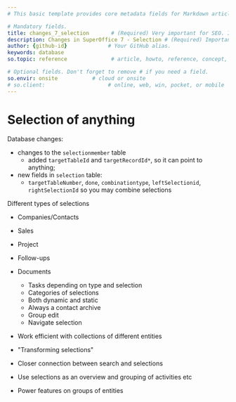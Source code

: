 ```yaml
---
# This basic template provides core metadata fields for Markdown articles on docs.superoffice.com.

# Mandatory fields.
title: changes_7_selection       # (Required) Very important for SEO. Intent in a unique string of 43-59 chars including spaces.
description: Changes in SuperOffice 7 - Selection # (Required) Important for SEO. Recommended character length is 115-145 characters including spaces.
author: {github-id}             # Your GitHub alias.
keywords: database
so.topic: reference              # article, howto, reference, concept, guide

# Optional fields. Don't forget to remove # if you need a field.
so.envir: onsite           # cloud or onsite
# so.client:                    # online, web, win, pocket, or mobile
---
```


# Selection of anything

Database changes:

* changes to the `selectionmember` table
  * added `targetTableId` and `targetRecordId*`, so it can point to anything;
* new fields in `selection` table:
  * `targetTableNumber`, `done`, `combinationtype`, `leftSelectionid`, `rightSelectionId` so you may combine selections

Different types of selections

* Companies/Contacts
* Sales
* Project
* Follow-ups
* Documents
  * Tasks depending on type and selection
  * Categories of selections
  * Both dynamic and static
  * Always a contact archive
  * Group edit
  * Navigate selection

* Work efficient with collections of different entities
* "Transforming selections"
* Closer connection between search and selections
* Use selections as an overview and grouping of activities etc
* Power features on groups of entities
